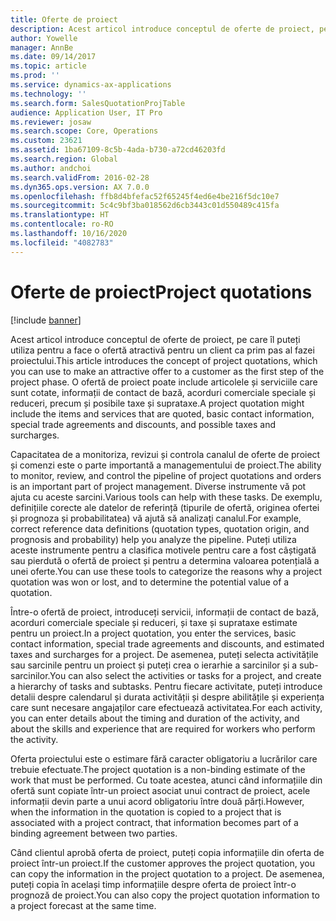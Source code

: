 ```yaml
---
title: Oferte de proiect
description: Acest articol introduce conceptul de oferte de proiect, pe care îl puteți utiliza pentru a face o ofertă atractivă pentru un client ca prim pas al fazei proiectului. O ofertă de proiect poate include articolele și serviciile care sunt cotate, informații de contact de bază, acorduri comerciale speciale și reduceri, precum și posibile taxe și suprataxe.
author: Yowelle
manager: AnnBe
ms.date: 09/14/2017
ms.topic: article
ms.prod: ''
ms.service: dynamics-ax-applications
ms.technology: ''
ms.search.form: SalesQuotationProjTable
audience: Application User, IT Pro
ms.reviewer: josaw
ms.search.scope: Core, Operations
ms.custom: 23621
ms.assetid: 1ba67109-8c5b-4ada-b730-a72cd46203fd
ms.search.region: Global
ms.author: andchoi
ms.search.validFrom: 2016-02-28
ms.dyn365.ops.version: AX 7.0.0
ms.openlocfilehash: ffb8d4bfefac52f65245f4ed6e4be216f5dc10e7
ms.sourcegitcommit: 5c4c9bf3ba018562d6cb3443c01d550489c415fa
ms.translationtype: HT
ms.contentlocale: ro-RO
ms.lasthandoff: 10/16/2020
ms.locfileid: "4082783"
---
```

# <a name="project-quotations"></a><span data-ttu-id="2bed6-104">Oferte de proiect</span><span class="sxs-lookup"><span data-stu-id="2bed6-104">Project quotations</span></span>

[!include [banner](../includes/banner.md)]

<span data-ttu-id="2bed6-105">Acest articol introduce conceptul de oferte de proiect, pe care îl puteți utiliza pentru a face o ofertă atractivă pentru un client ca prim pas al fazei proiectului.</span><span class="sxs-lookup"><span data-stu-id="2bed6-105">This article introduces the concept of project quotations, which you can use to make an attractive offer to a customer as the first step of the project phase.</span></span> <span data-ttu-id="2bed6-106">O ofertă de proiect poate include articolele și serviciile care sunt cotate, informații de contact de bază, acorduri comerciale speciale și reduceri, precum și posibile taxe și suprataxe.</span><span class="sxs-lookup"><span data-stu-id="2bed6-106">A project quotation might include the items and services that are quoted, basic contact information, special trade agreements and discounts, and possible taxes and surcharges.</span></span> 

<span data-ttu-id="2bed6-107">Capacitatea de a monitoriza, revizui și controla canalul de oferte de proiect și comenzi este o parte importantă a managementului de proiect.</span><span class="sxs-lookup"><span data-stu-id="2bed6-107">The ability to monitor, review, and control the pipeline of project quotations and orders is an important part of project management.</span></span> <span data-ttu-id="2bed6-108">Diverse instrumente vă pot ajuta cu aceste sarcini.</span><span class="sxs-lookup"><span data-stu-id="2bed6-108">Various tools can help with these tasks.</span></span> <span data-ttu-id="2bed6-109">De exemplu, definițiile corecte ale datelor de referință (tipurile de ofertă, originea ofertei și prognoza și probabilitatea) vă ajută să analizați canalul.</span><span class="sxs-lookup"><span data-stu-id="2bed6-109">For example, correct reference data definitions (quotation types, quotation origin, and prognosis and probability) help you analyze the pipeline.</span></span> <span data-ttu-id="2bed6-110">Puteți utiliza aceste instrumente pentru a clasifica motivele pentru care a fost câștigată sau pierdută o ofertă de proiect și pentru a determina valoarea potențială a unei oferte.</span><span class="sxs-lookup"><span data-stu-id="2bed6-110">You can use these tools to categorize the reasons why a project quotation was won or lost, and to determine the potential value of a quotation.</span></span> 

<span data-ttu-id="2bed6-111">Între-o ofertă de proiect, introduceți servicii, informații de contact de bază, acorduri comerciale speciale și reduceri, și taxe și suprataxe estimate pentru un proiect.</span><span class="sxs-lookup"><span data-stu-id="2bed6-111">In a project quotation, you enter the services, basic contact information, special trade agreements and discounts, and estimated taxes and surcharges for a project.</span></span> <span data-ttu-id="2bed6-112">De asemenea, puteți selecta activitățile sau sarcinile pentru un proiect și puteți crea o ierarhie a sarcinilor și a sub-sarcinilor.</span><span class="sxs-lookup"><span data-stu-id="2bed6-112">You can also select the activities or tasks for a project, and create a hierarchy of tasks and subtasks.</span></span> <span data-ttu-id="2bed6-113">Pentru fiecare activitate, puteți introduce detalii despre calendarul și durata activității și despre abilitățile și experiența care sunt necesare angajaților care efectuează activitatea.</span><span class="sxs-lookup"><span data-stu-id="2bed6-113">For each activity, you can enter details about the timing and duration of the activity, and about the skills and experience that are required for workers who perform the activity.</span></span> 

<span data-ttu-id="2bed6-114">Oferta proiectului este o estimare fără caracter obligatoriu a lucrărilor care trebuie efectuate.</span><span class="sxs-lookup"><span data-stu-id="2bed6-114">The project quotation is a non-binding estimate of the work that must be performed.</span></span> <span data-ttu-id="2bed6-115">Cu toate acestea, atunci când informațiile din ofertă sunt copiate într-un proiect asociat unui contract de proiect, acele informații devin parte a unui acord obligatoriu între două părți.</span><span class="sxs-lookup"><span data-stu-id="2bed6-115">However, when the information in the quotation is copied to a project that is associated with a project contract, that information becomes part of a binding agreement between two parties.</span></span> 

<span data-ttu-id="2bed6-116">Când clientul aprobă oferta de proiect, puteți copia informațiile din oferta de proiect într-un proiect.</span><span class="sxs-lookup"><span data-stu-id="2bed6-116">If the customer approves the project quotation, you can copy the information in the project quotation to a project.</span></span> <span data-ttu-id="2bed6-117">De asemenea, puteți copia în același timp informațiile despre oferta de proiect într-o prognoză de proiect.</span><span class="sxs-lookup"><span data-stu-id="2bed6-117">You can also copy the project quotation information to a project forecast at the same time.</span></span>




